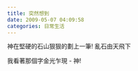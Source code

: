 ```yaml
---
title: 突然想到
date: 2009-05-07 04:09:58
categories: 日常生活
---
```


  
神在堅硬的石山狠狠的劃上一筆! 亂石由天飛下  
  
我看著那個字金光乍現 - 神!  